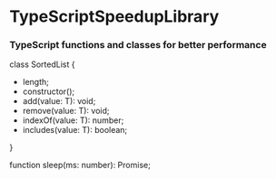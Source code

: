 # TypeScriptSpeedupLibrary

### TypeScript functions and classes for better performance

class SortedList<T> {

- length;
- constructor();
- add(value: T): void;
- remove(value: T): void;
- indexOf(value: T): number;
- includes(value: T): boolean;

}

function sleep(ms: number): Promise<void>;
